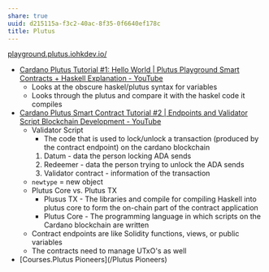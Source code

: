 ```yaml
---
share: true
uuid: d215115a-f3c2-40ac-8f35-0f6640ef178c
title: Plutus
---
```

[playground.plutus.iohkdev.io/](https://playground.plutus.iohkdev.io/)

* [Cardano Plutus Tutorial #1: Hello World | Plutus Playground Smart Contracts + Haskell Explanation - YouTube](https://www.youtube.com/watch?v=HtjOWAEzWL8)
  * Looks at the obscure haskel/plutus syntax for variables
  * Looks through the plutus and compare it with the haskel code it compiles
* [Cardano Plutus Smart Contract Tutorial #2 | Endpoints and Validator Script Blockchain Development - YouTube](https://www.youtube.com/watch?v=Sq4q-86LRis)
  * Validator Script
    * The code that is used to lock/unlock a transaction (produced by the contract endpoint) on the cardano blockchain
    1. Datum - data the person locking ADA sends
    2. Redeemer - data the person trying to unlock the ADA sends
    3. Validator contract - information of the transaction
  * `newtype` = new object
  * Plutus Core vs. Plutus TX
    * Plusus TX - The libraries and compile for compiling Haskell into plutus core to form the on-chain part of the contract application
    * Plutus Core - The programming language in which scripts on the Cardano blockchain are written
  * Contract endpoints are like Solidity functions, views, or public variables
  * The contracts need to manage UTxO's as well
* [Courses.Plutus Pioneers](/Plutus Pioneers)